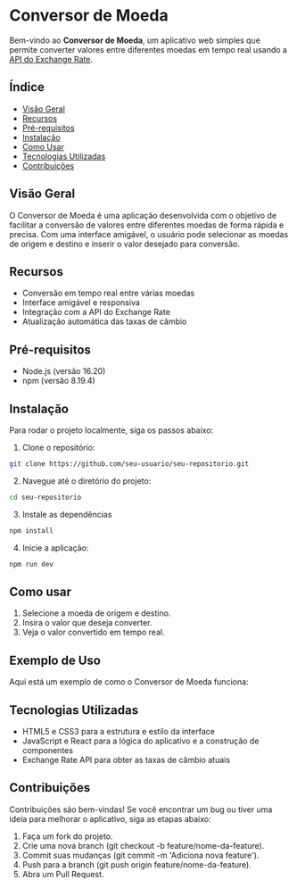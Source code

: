 # Conversor de Moeda

Bem-vindo ao **Conversor de Moeda**, um aplicativo web simples que permite converter valores entre diferentes moedas em tempo real usando a [API do Exchange Rate](https://www.exchangerate-api.com/).

## Índice

- [Visão Geral](#visão-geral)
- [Recursos](#recursos)
- [Pré-requisitos](#pré-requisitos)
- [Instalação](#instalação)
- [Como Usar](#como-usar)
- [Tecnologias Utilizadas](#tecnologias-utilizadas)
- [Contribuições](#contribuições)

## Visão Geral

O Conversor de Moeda é uma aplicação desenvolvida com o objetivo de facilitar a conversão de valores entre diferentes moedas de forma rápida e precisa. Com uma interface amigável, o usuário pode selecionar as moedas de origem e destino e inserir o valor desejado para conversão.

## Recursos

- Conversão em tempo real entre várias moedas
- Interface amigável e responsiva
- Integração com a API do Exchange Rate
- Atualização automática das taxas de câmbio

## Pré-requisitos

- Node.js (versão 16.20)
- npm (versão 8.19.4)

## Instalação

Para rodar o projeto localmente, siga os passos abaixo:

1. Clone o repositório:
```bash
git clone https://github.com/seu-usuario/seu-repositorio.git
```
  
2. Navegue até o diretório do projeto:
```bash
cd seu-repositorio
```

3. Instale as dependências
```bash
npm install
```

4. Inicie a aplicação:
```bash
npm run dev
```

## Como usar
1. Selecione a moeda de origem e destino.
2. Insira o valor que deseja converter.
3. Veja o valor convertido em tempo real.

## Exemplo de Uso
Aqui está um exemplo de como o Conversor de Moeda funciona:

## Tecnologias Utilizadas
- HTML5 e CSS3 para a estrutura e estilo da interface
- JavaScript e React para a lógica do aplicativo e a construção de componentes
- Exchange Rate API para obter as taxas de câmbio atuais

## Contribuições
Contribuições são bem-vindas! Se você encontrar um bug ou tiver uma ideia para melhorar o aplicativo, siga as etapas abaixo:

1. Faça um fork do projeto.
2. Crie uma nova branch (git checkout -b feature/nome-da-feature).
3. Commit suas mudanças (git commit -m 'Adiciona nova feature').
4. Push para a branch (git push origin feature/nome-da-feature).
5. Abra um Pull Request.